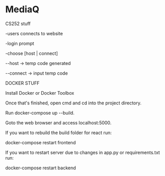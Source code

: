# MediaQ
CS252 stuff



-users connects to website

-login prompt

-choose [host | connect]

--host -> temp code generated

--connect -> input temp code



DOCKER STUFF

Install Docker or Docker Toolbox

Once that's finished, open cmd and cd into the project directory.

Run docker-compose up --build.

Goto the web browser and access localhost:5000.

If you want to rebuild the build folder for react run:

docker-compose restart frontend

If you want to restart server due to changes in app.py or requirements.txt run:

docker-compose restart backend
